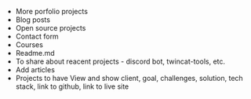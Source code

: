 - More porfolio projects
- Blog posts
- Open source projects
- Contact form
- Courses
- Readme.md
- To share about reacent projects - discord bot, twincat-tools, etc.
- Add articles
- Projects to have View and show client, goal, challenges, solution, tech stack, link to github, link to live site
